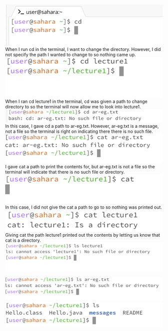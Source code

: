 ![Image](img1.png)
When I run cd in the terminal, I want to change the directory. However, I did not specify the path I wanted to change to so nothing came up. 
![Image](img2.png)
When I ran cd lecture1 in the terminal, cd was given a path to change directory to so the terminal will now allow me to look into lecture1.
![Image](img10.png)
In this case, I gave cd a path to ar-eg.txt. However, ar-eg.txt is a message, not a file so the terminal is right on indicating there there is no such file. 
![Image](img4.png)
I gave cat a path to print the contents for, but ar-eg.txt is not a file so the terminal will indicate that there is no such file or directory.
![Image](img3.png)
In this case, I did not give the cat a path to go to so nothing was printed out.
![Image](img11.png)
Giving cat the path lecture1 printed out the contents by letting us know that cat is a directory.
![Image](img7.png)

![Image](img8.png)
![Image](img5.png)







